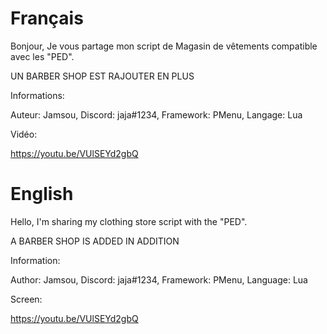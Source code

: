 # Français

Bonjour,
Je vous partage mon script de Magasin de vêtements compatible avec les "PED".

UN BARBER SHOP EST RAJOUTER EN PLUS

Informations:

Auteur: Jamsou,
Discord: jaja#1234,
Framework: PMenu,
Langage: Lua

Vidéo:

https://youtu.be/VUlSEYd2gbQ

# English

Hello,
I'm sharing my clothing store script with the "PED".

A BARBER SHOP IS ADDED IN ADDITION

Information:

Author: Jamsou,
Discord: jaja#1234,
Framework: PMenu,
Language: Lua

Screen:

https://youtu.be/VUlSEYd2gbQ
